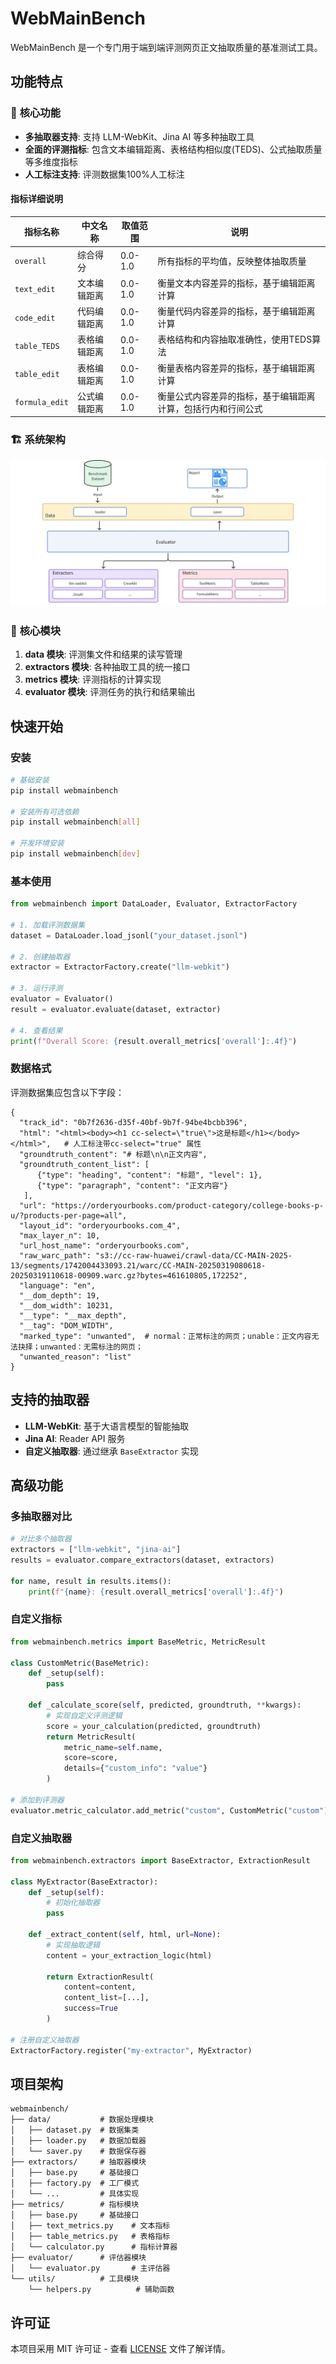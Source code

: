 # WebMainBench

WebMainBench 是一个专门用于端到端评测网页正文抽取质量的基准测试工具。

## 功能特点

### 🎯 **核心功能**
- **多抽取器支持**: 支持 LLM-WebKit、Jina AI 等多种抽取工具
- **全面的评测指标**: 包含文本编辑距离、表格结构相似度(TEDS)、公式抽取质量等多维度指标
- **人工标注支持**: 评测数据集100%人工标注

#### 指标详细说明

| 指标名称 | 中文名称 | 取值范围 | 说明 |
|---------|----------|----------|------|
| `overall` | 综合得分 | 0.0-1.0 | 所有指标的平均值，反映整体抽取质量 |
| `text_edit` | 文本编辑距离 | 0.0-1.0 | 衡量文本内容差异的指标，基于编辑距离计算 |
| `code_edit` | 代码编辑距离 | 0.0-1.0 | 衡量代码内容差异的指标，基于编辑距离计算 |
| `table_TEDS` | 表格编辑距离 | 0.0-1.0 | 表格结构和内容抽取准确性，使用TEDS算法 |
| `table_edit` | 表格编辑距离 | 0.0-1.0 | 衡量表格内容差异的指标，基于编辑距离计算 |
| `formula_edit` | 公式编辑距离 | 0.0-1.0 | 衡量公式内容差异的指标，基于编辑距离计算，包括行内和行间公式 |


### 🏗️ **系统架构**

![WebMainBench Architecture](docs/assets/arch.png)

### 🔧 **核心模块**
1. **data 模块**: 评测集文件和结果的读写管理
2. **extractors 模块**: 各种抽取工具的统一接口
3. **metrics 模块**: 评测指标的计算实现
4. **evaluator 模块**: 评测任务的执行和结果输出


## 快速开始

### 安装

```bash
# 基础安装
pip install webmainbench

# 安装所有可选依赖
pip install webmainbench[all]

# 开发环境安装
pip install webmainbench[dev]
```

### 基本使用

```python
from webmainbench import DataLoader, Evaluator, ExtractorFactory

# 1. 加载评测数据集
dataset = DataLoader.load_jsonl("your_dataset.jsonl")

# 2. 创建抽取器
extractor = ExtractorFactory.create("llm-webkit")

# 3. 运行评测
evaluator = Evaluator()
result = evaluator.evaluate(dataset, extractor)

# 4. 查看结果
print(f"Overall Score: {result.overall_metrics['overall']:.4f}")
```

### 数据格式

评测数据集应包含以下字段：

```jsonl
{
  "track_id": "0b7f2636-d35f-40bf-9b7f-94be4bcbb396",
  "html": "<html><body><h1 cc-select=\"true\">这是标题</h1></body></html>",   # 人工标注带cc-select="true" 属性
  "groundtruth_content": "# 标题\n\n正文内容",
  "groundtruth_content_list": [
      {"type": "heading", "content": "标题", "level": 1},
      {"type": "paragraph", "content": "正文内容"}
   ],
  "url": "https://orderyourbooks.com/product-category/college-books-p-u/?products-per-page=all",
  "layout_id": "orderyourbooks.com_4",
  "max_layer_n": 10,
  "url_host_name": "orderyourbooks.com",
  "raw_warc_path": "s3://cc-raw-huawei/crawl-data/CC-MAIN-2025-13/segments/1742004433093.21/warc/CC-MAIN-20250319080618-20250319110618-00909.warc.gz?bytes=461610805,172252",
  "language": "en",
  "__dom_depth": 19,
  "__dom_width": 10231,
  "__type": "__max_depth",
  "__tag": "DOM_WIDTH",
  "marked_type": "unwanted",  # normal：正常标注的网页；unable：正文内容无法抉择；unwanted：无需标注的网页；
  "unwanted_reason": "list"
}
```

## 支持的抽取器

- **LLM-WebKit**: 基于大语言模型的智能抽取
- **Jina AI**: Reader API 服务
- **自定义抽取器**: 通过继承 `BaseExtractor` 实现


## 高级功能

### 多抽取器对比

```python
# 对比多个抽取器
extractors = ["llm-webkit", "jina-ai"]
results = evaluator.compare_extractors(dataset, extractors)

for name, result in results.items():
    print(f"{name}: {result.overall_metrics['overall']:.4f}")
```

### 自定义指标

```python
from webmainbench.metrics import BaseMetric, MetricResult

class CustomMetric(BaseMetric):
    def _setup(self):
        pass
    
    def _calculate_score(self, predicted, groundtruth, **kwargs):
        # 实现自定义评测逻辑
        score = your_calculation(predicted, groundtruth)
        return MetricResult(
            metric_name=self.name,
            score=score,
            details={"custom_info": "value"}
        )

# 添加到评测器
evaluator.metric_calculator.add_metric("custom", CustomMetric("custom"))
```

### 自定义抽取器

```python
from webmainbench.extractors import BaseExtractor, ExtractionResult

class MyExtractor(BaseExtractor):
    def _setup(self):
        # 初始化抽取器
        pass
    
    def _extract_content(self, html, url=None):
        # 实现抽取逻辑
        content = your_extraction_logic(html)
        
        return ExtractionResult(
            content=content,
            content_list=[...],
            success=True
        )

# 注册自定义抽取器
ExtractorFactory.register("my-extractor", MyExtractor)
```

## 项目架构

```
webmainbench/
├── data/           # 数据处理模块
│   ├── dataset.py  # 数据集类
│   ├── loader.py   # 数据加载器
│   └── saver.py    # 数据保存器
├── extractors/     # 抽取器模块
│   ├── base.py     # 基础接口
│   ├── factory.py  # 工厂模式
│   └── ...         # 具体实现
├── metrics/        # 指标模块
│   ├── base.py     # 基础接口
│   ├── text_metrics.py    # 文本指标
│   ├── table_metrics.py   # 表格指标
│   └── calculator.py      # 指标计算器
├── evaluator/      # 评估器模块
│   └── evaluator.py       # 主评估器
└── utils/          # 工具模块
    └── helpers.py          # 辅助函数
```


## 许可证

本项目采用 MIT 许可证 - 查看 [LICENSE](LICENSE) 文件了解详情。
